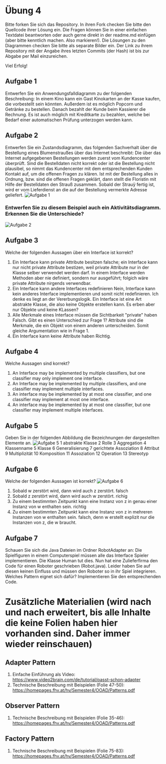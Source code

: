 # Übung 4
Bitte forken Sie sich das Repository. In ihren Fork checken Sie bitte den Quellcode ihrer Lösung ein. Die Fragen können Sie in einer einfachen Textdatei beantworten oder auch gerne direkt in der readme.md einfügen (aber bitte kenntlich machen. Also markieren!). Die Lösungen zu den Diagrammen checken Sie bitte als separate Bilder ein. Der Link zu ihrem Repository mit der Angabe ihres letzten Commits (der Hash) ist bis zur Abgabe per Mail einzureichen.

Viel Erfolg!


## Aufgabe 1
Entwerfen Sie ein Anwendungsfalldiagramm zu der folgenden Beschreibung:
In einem Kino kann ein Gast Kinokarten an der Kasse kaufen, die vorbestellt sein könnten. Außerdem
ist es möglich Popcorn und Getränke zu bestellen. Danach bezahlt der Kunde beim Kassierer die
Rechnung. Es ist auch möglich mit Kreditkarte zu bezahlen, welche bei Bedarf einer automatischen
Prüfung unterzogen werden kann.

## Aufgabe 2
Entwerfen Sie ein Zustandsdiagramm, das folgenden Sachverhalt über die Bestellung eines Blumenstraußes
über das Internet beschreibt:
Die über das Internet aufgegebenen Bestellungen werden zuerst vom Kundencenter überprüft. Sind
die Bestelldaten nicht korrekt oder ist die Bestellung nicht plausibel, so nimmt das Kundencenter mit
dem entsprechenden Kunden Kontakt auf, um die offenen Fragen zu klären. Ist mit der Bestellung alles
in Ordnung, bzw. sind die offenen Fragen geklärt, dann stellt die Floristin mit Hilfe der Bestelldaten
den Strauß zusammen. Sobald der Strauÿ fertig ist, wird er vom Lieferdienst an die auf der Bestellung
vermerkte Adresse geliefert.
![Aufgabe 1](file:///Users/Elisa/git/uebung4/A1_2.JPG)
### Entwerfen Sie zu diesem Beispiel auch ein Aktivitätsdiagramm. Erkennen Sie die Unterschiede?
![Aufgabe 2](file:///Users/Elisa/git/uebung4/Aktivit%C3%A4tsdiagramm.JPG)
## Aufgabe 3
Welche der folgenden Aussagen über ein Interface ist korrekt?
1. Ein Interface kann private Attribute besitzen
falsche; ein Interface kann nur nicht private Attribute bestizen, weil private Attribute nur in der Klasse selber verwendet werden darf. In einem Interface werden Methoden aber nie definiert, sondern nur ausgeführt; folgich wäre private Attribute nirgends verwendbar.
2. Ein Interface kann andere Interfaces redefinieren
Nein, Interface kann kein anderes Interface implementieren und somit nicht redefinieren. Ich denke es liegt an der Vererbungslogik. Ein Interface ist eine Art abstrakte Klasse, die also keine Objekte erstellen kann. Es erben aber nur Objekte und keine KLassen? 
3. Alle Merkmale eines Interface müssen die Sichtbarkeit "private" haben
Falsch. Gibt es einen Unterschied zur Frage 1? Attribute sind die Merkmale, die ein Objekt von einem anderen unterscheiden. Somit gleiche Argumentation wie in Frage 1.
4. Ein Interface kann keine Attribute haben
Richtig.

## Aufgabe 4
Welche Aussagen sind korrekt?
1. An Interface may be implemented by multiple classifiers, but one classifier may only implement one interface.
2. An Interface may be implemented by multiple classifiers, and one classifier may implement multiple interfaces.
3. An interface may be implemented by at most one classifier, and one classifier may implement at most one interface.
4. An interface may be implemented by at most one classifier, but one classifier may implement multiple interfaces.

## Aufgabe 5
Geben Sie in der folgenden Abbildung die Bezeichnungen der dargestellten Elemente an.
![Aufgabe 5](https://github.com/Reitz86/uebung4/raw/master/aufgabe5.JPG)
1 abstrakte Klasse
2 Rolle 
3 Aggregation
4 Klassenname
5 Klasse
6 Generalisierung
7 gerichtete Assoziation
8 Attribut
9 Multiplizität
10 Komposition
11 Assoziation
12 Operation
13 Stereotyp


## Aufgabe 6
Welche der folgenden Aussagen ist korrekt?
![Aufgabe 6](https://github.com/Reitz86/uebung4/raw/master/aufgabe6.JPG)

1. Sobald w zerstört wird, dann wird auch z zerstört.
falsch
2. Sobald z zerstört wird, dann wird auch w zerstört.
richig
3. Zu einem bestimmten Zeitpunkt kann eine Instanz von z in genau einer Instanz von w enthalten sein.
richtig
4. Zu einem bestimmten Zeitpunkt kann eine Instanz von z in mehreren Instanzen von w enthalten sein.
falsch, denn w erstellt explizit nur die Instanzen von z, die w braucht. 
## Aufgabe 7
Schauen Sie sich die Java Dateien im Ordner RobotAdapter an: Die Spielfiguren in einem Computerspiel müssen alle das Interface Spieler implementieren. Die Klasse Human tut dies. Nun hat eine Zulieferfirma den Code für einen Roboter geschrieben (Robot.java). Leider haben Sie auf diesen keinen Einfluss und müssen den Roboter so in ihr Spiel integrieren. Welches Pattern eignet sich dafür? Implementieren Sie den entsprechenden Code.

# Zusätzliche Materialien (wird nach und nach erweitert, bis alle Inhalte die keine Folien haben hier vorhanden sind. Daher immer wieder reinschauen)
## Adapter Pattern
1. Einfache Einführung als Video: https://www.video2brain.com/de/tutorial/passt-schon-adapter
2. Technische Beschreibung mit Beispielen (Folie 47-50): https://homepages.fhv.at/hv/Semester4/OOAD/Patterns.pdf

## Observer Pattern
1. Technische Beschreibung mit Beispielen (Folie 35-46): https://homepages.fhv.at/hv/Semester4/OOAD/Patterns.pdf

## Factory Pattern
1. Technische Beschreibung mit Beispielen (Folie 75-83): https://homepages.fhv.at/hv/Semester4/OOAD/Patterns.pdf


